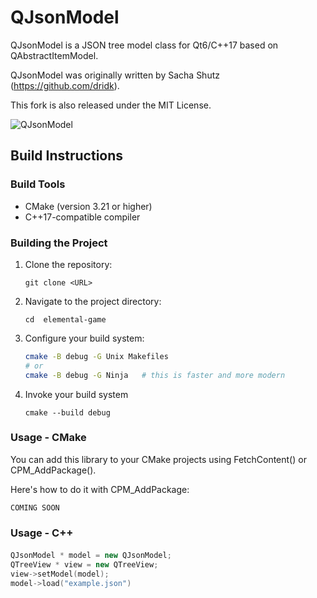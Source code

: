 # QJsonModel
QJsonModel is a JSON tree model class for Qt6/C++17 based on QAbstractItemModel.

QJsonModel was originally written by Sacha Shutz (https://github.com/dridk).

This fork is also released under the MIT License.


![QJsonModel](https://raw.githubusercontent.com/dridk/QJsonModel/refs/heads/master/screen.png)

## Build Instructions

### Build Tools 
- CMake (version 3.21 or higher)
- C++17-compatible compiler

### Building the Project
1. Clone the repository:
    ```
    git clone <URL>
    ```

2. Navigate to the project directory:
    ```
    cd  elemental-game
    ```
3. Configure your build system:
    ```bash
    cmake -B debug -G Unix Makefiles
    # or
    cmake -B debug -G Ninja   # this is faster and more modern
    ```
4. Invoke your build system
    ```
    cmake --build debug
    ```
### Usage - CMake

You can add this library to your CMake projects using FetchContent() 
or CPM_AddPackage().

Here's how to do it with CPM_AddPackage:

```
COMING SOON
```

### Usage - C++

#### 
```cpp
QJsonModel * model = new QJsonModel;
QTreeView * view = new QTreeView;
view->setModel(model);
model->load("example.json")
```
